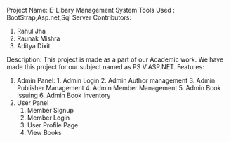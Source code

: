 Project Name: E-Libary Management System
Tools Used : BootStrap,Asp.net,Sql Server
Contributors:
  1. Rahul Jha
  2. Raunak Mishra
  3. Aditya Dixit

Description: This project is made as a part of our Academic work. We have made this project for our subject named as PS V:ASP.NET.
Features: 
  1. Admin Panel:
    1. Admin Login
    2. Admin Author management
    3. Admin Publisher Management
    4. Admin Member Management
    5. Admin Book Issuing
    6. Admin Book Inventory
 2. User Panel
    1. Member Signup
    2. Member Login
    3. User Profile Page
    4. View Books
  
